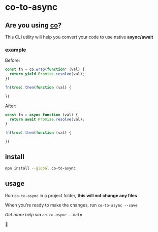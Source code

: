 # co-to-async

## Are you using [co](github.com/tj/co)?

This CLI utility will help you convert your code to use native **async/await**

### example
Before:

```js
const fn = co.wrap(function* (val) {
  return yield Promise.resolve(val);
})

fn(true).then(function (val) {

})
```

After:
```js
const fn = async function (val) {
  return await Promise.resolve(val);
}

fn(true).then(function (val) {

})
```

## install

```sh
npm install --global co-to-async
```

## usage

Run `co-to-async` in a project folder, **this will not change any files**

When you're ready to make the changes, run `co-to-async --save`

*Get more help via `co-to-async --help`*

🎉

